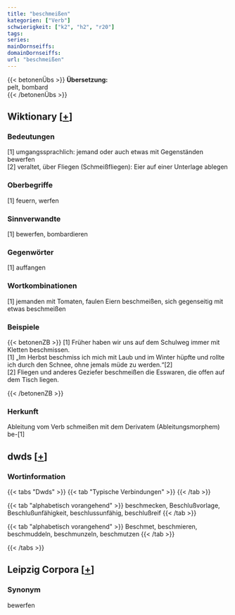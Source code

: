 ```yaml
---
title: "beschmeißen"
kategorien: ["Verb"]
schwierigkeit: ["k2", "h2", "r20"]
tags:
series:
mainDornseiffs:
domainDornseiffs:
url: "beschmeißen"
---
```


{{< betonenÜbs >}}
**Übersetzung:**  
pelt, bombard  
{{< /betonenÜbs >}}

## Wiktionary [[+](https://de.wiktionary.org/wiki/beschmeißen)]

### Bedeutungen
[1] umgangssprachlich: jemand oder auch etwas mit Gegenständen bewerfen  
[2] veraltet, über Fliegen (Schmeißfliegen): Eier auf einer Unterlage ablegen  

### Oberbegriffe
[1] feuern, werfen  

### Sinnverwandte
[1] bewerfen, bombardieren  

### Gegenwörter
[1] auffangen  

### Wortkombinationen
[1] jemanden mit Tomaten, faulen Eiern beschmeißen, sich gegenseitig mit etwas beschmeißen  

### Beispiele
{{< betonenZB >}}
[1] Früher haben wir uns auf dem Schulweg immer mit Kletten beschmissen.  
[1] „Im Herbst beschmiss ich mich mit Laub und im Winter hüpfte und rollte ich durch den Schnee, ohne jemals müde zu werden.“[2]  
[2] Fliegen und anderes Geziefer beschmeißen die Esswaren, die offen auf dem Tisch liegen.  

{{< /betonenZB >}}
### Herkunft
Ableitung vom Verb schmeißen mit dem Derivatem (Ableitungsmorphem) be-[1]  



## dwds [[+](https://www.dwds.de/wb/beschmeißen)]

### Wortinformation
{{< tabs "Dwds" >}}
{{< tab "Typische Verbindungen" >}}
{{< /tab >}}

{{< tab "alphabetisch vorangehend" >}}
beschmecken, Beschlußvorlage, Beschlußunfähigkeit, beschlussunfähig, beschlußreif
{{< /tab >}}

{{< tab "alphabetisch vorangehend" >}}
Beschmet, beschmieren, beschmuddeln, beschmunzeln, beschmutzen
{{< /tab >}}

{{< /tabs >}}

## Leipzig Corpora [[+](https://corpora.uni-leipzig.de/en/res?word=beschmeißen&corpusId=deu_newscrawl-public_2018)]


### Synonym
bewerfen

